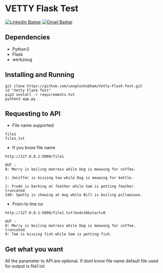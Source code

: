 # VETTY Flask Test
[![Linkedin Badge](https://img.shields.io/badge/-shubhamsangle-blue?style=flat-square&logo=Linkedin&logoColor=white&link=https://in.linkedin.com/in/shubham-sangle)](https://in.linkedin.com/in/shubham-sangle) [![Gmail Badge](https://img.shields.io/badge/-sangleshubham9@gmail.com-c14438?style=flat-square&logo=Gmail&logoColor=white&link=mailto:sangleshubham9@gmail.com)](mailto:sangleshubham9@gmail.com)

## Dependencies
- Python3 
- Flask
- werkzeug

## Installing and Running
```
git clone https://github.com/sangleshubham/Vetty-Flask-Test.git
cd "Vetty Flask Test"
pip3 install -r requirements.txt
python3 app.py
```
## Requesting to API
- File name supported 
```
file1
file1.txt
```
- If you know file name
```
http://127.0.0.1:5000/file1

OUT :
0: Merry is boiling matrass while Dog is meowing for coffee.

1: Jeniffer is kissing tea while Dog is meowing for kettle.

2: Frodo is barking at feather while Sam is petting feather.
truncated
149: Spotty is chewing at mug while Bill is boiling pillowcase.
```
- From-to line no
```
http://127.0.0.1:5000/file1.txt?end=10&start=0

OUT :
0: Merry is boiling matrass while Dog is meowing for coffee.
truncated
9: Tom is kissing fish while Sam is petting fish.
```

## Get what you want
All the parameter to API are optional. If dont know file name default file used for output is file1.txt


